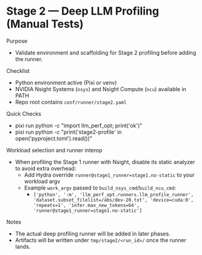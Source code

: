 Stage 2 — Deep LLM Profiling (Manual Tests)
==========================================

Purpose
- Validate environment and scaffolding for Stage 2 profiling before adding the runner.

Checklist
- Python environment active (Pixi or venv)
- NVIDIA Nsight Systems (`nsys`) and Nsight Compute (`ncu`) available in PATH
- Repo root contains `conf/runner/stage2.yaml`

Quick Checks
- pixi run python -c "import llm_perf_opt; print('ok')"
- pixi run python -c "print('stage2-profile' in open('pyproject.toml').read())"

Workload selection and runner interop
- When profiling the Stage 1 runner with Nsight, disable its static analyzer to avoid extra overhead:
  - Add Hydra override `runner@stage1_runner=stage1.no-static` to your workload argv
  - Example `work_argv` passed to `build_nsys_cmd`/`build_ncu_cmd`:
    - `['python', '-m', 'llm_perf_opt.runners.llm_profile_runner', 'dataset.subset_filelist=/abs/dev-20.txt', 'device=cuda:0', 'repeats=1', 'infer.max_new_tokens=64', 'runner@stage1_runner=stage1.no-static']`

Notes
- The actual deep profiling runner will be added in later phases.
- Artifacts will be written under `tmp/stage2/<run_id>/` once the runner lands.
